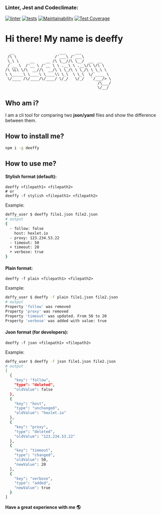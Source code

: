 
### Linter, Jest and Codeclimate:
[![linter](https://github.com/manylovv/frontend-project-lvl2/actions/workflows/linter.yml/badge.svg)](https://github.com/manylovv/frontend-project-lvl2/actions/workflows/linter.yml)
[![tests](https://github.com/manylovv/frontend-project-lvl2/actions/workflows/tests.yml/badge.svg)](https://github.com/manylovv/frontend-project-lvl2/actions/workflows/tests.yml)
[![Maintainability](https://api.codeclimate.com/v1/badges/438489f198be09804ac3/maintainability)](https://codeclimate.com/github/manylovv/frontend-project-lvl2/maintainability)
[![Test Coverage](https://api.codeclimate.com/v1/badges/438489f198be09804ac3/test_coverage)](https://codeclimate.com/github/manylovv/frontend-project-lvl2/test_coverage)

# Hi there! My name is deeffy

```
  __                    ___    ___             
 /\ \                 /'___\ /'___\            
 \_\ \     __     __ /\ \__//\ \__/  __  __    
 / __ \  /'__ \ /'__ \ \ .__\ \ .__\/\ \/\ \   
/\ \L\ \/\  __//\  __/\ \ \_/\ \ \_/\ \ \_\ \  
\ \_____\ \____\ \____\\ \_\  \ \_\  \/`____ \ 
 \/____ /\/____/\/____/ \/_/   \/_/   `/___/> \
                                         /\___/
                                         \/__/ 
```

## Who am i?

I am a cli tool for comparing two **json/yaml** files and show the difference between them.

## How to install me?

```bash
npm i -g deeffy
```
## How to use me?

#### Stylish format (default):

```
deeffy <filepath1> <filepath2>
# or
deeffy -f stylish <filepath1> <filepath2>
```
Example:
```bash
deffy_user $ deeffy file1.json file2.json
# output
{
  - follow: false
    host: hexlet.io
  - proxy: 123.234.53.22
  - timeout: 50
  + timeout: 20
  + verbose: true
}
```

#### Plain format:

```
deeffy -f plain <filepath1> <filepath2>
```
Example:
```bash
deffy_user $ deeffy -f plain file1.json file2.json
# output
Property 'follow' was removed
Property 'proxy' was removed
Property 'timeout' was updated. From 50 to 20
Property 'verbose' was added with value: true
```

#### Json format (for developers):

```
deeffy -f json <filepath1> <filepath2>
```
Example: 
```bash
deffy_user $ deeffy -f json file1.json file2.json
# output
[
  {
    "key": "follow",
    "type": "deleted",
    "oldValue": false
  },
  {
    "key": "host",
    "type": "unchanged",
    "oldValue": "hexlet.io"
  },
  {
    "key": "proxy",
    "type": "deleted",
    "oldValue": "123.234.53.22"
  },
  {
    "key": "timeout",
    "type": "changed",
    "oldValue": 50,
    "newValue": 20
  },
  {
    "key": "verbose",
    "type": "added",
    "newValue": true
  }
]
```

**Have a great experience with me :earth_americas:**
